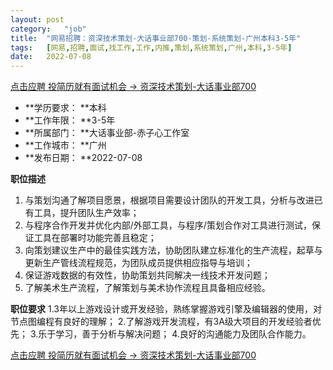 ```yaml
---
layout:	post
category:	"job"
title:	"网易招聘：资深技术策划-大话事业部700-策划-系统策划-广州本科3-5年"
tags:	[网易,招聘,面试,找工作,工作,内推,策划,系统策划,广州,本科,3-5年]
date:	2022-07-08
---
```


[点击应聘 投简历就有面试机会 -> 资深技术策划-大话事业部700](http://mobile.bole.netease.com/bole/boleDetail?id=33475&employeeId=346f03c3cda5f04c&key=all)



- **学历要求： **本科
- **工作年限： **3-5年
- **所属部门： **大话事业部-赤子心工作室
- **工作城市： **广州
- **发布日期： **2022-07-08



**职位描述**
1. 与策划沟通了解项目愿景，根据项目需要设计团队的开发工具，分析与改进已有工具，提升团队生产效率；
2. 与程序合作开发并优化内部/外部工具，与程序/策划合作对工具进行测试，保证工具在部署时功能完善且稳定；
3. 向策划建议生产中的最佳实践方法，协助团队建立标准化的生产流程，起草与更新生产管线流程规范，为团队成员提供相应指导与培训；
4. 保证游戏数据的有效性，协助策划共同解决一线技术开发问题；
5. 了解美术生产流程，了解策划与美术协作流程且具备相应经验。



**职位要求**
1.3年以上游戏设计或开发经验，熟练掌握游戏引擎及编辑器的使用，对节点图编程有良好的理解；
2.了解游戏开发流程，有3A级大项目的开发经验者优先；
3.乐于学习，善于分析与解决问题；
4.良好的沟通能力及团队合作能力。



[点击应聘 投简历就有面试机会 -> 资深技术策划-大话事业部700](http://mobile.bole.netease.com/bole/boleDetail?id=33475&employeeId=346f03c3cda5f04c&key=all)